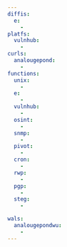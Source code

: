 ```yaml
---
diffis:
  e:
    -
platfs:
  vulnhub:
    -
curls:
  analougepond:
    -
functions:
  unix:
    -
  e:
    -
  vulnhub:
    -
  osint:
    -
  snmp:
    -
  pivot:
    -
  cron:
    -
  rwp:
    -
  pgp:
    -
  steg:
    -

wals:
  analougepondwu:
    -
---
```

